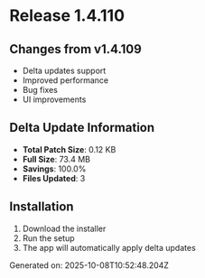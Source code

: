 # Release 1.4.110

## Changes from v1.4.109

- Delta updates support
- Improved performance
- Bug fixes
- UI improvements

## Delta Update Information

- **Total Patch Size**: 0.12 KB
- **Full Size**: 73.4 MB
- **Savings**: 100.0%
- **Files Updated**: 3

## Installation

1. Download the installer
2. Run the setup
3. The app will automatically apply delta updates

Generated on: 2025-10-08T10:52:48.204Z
